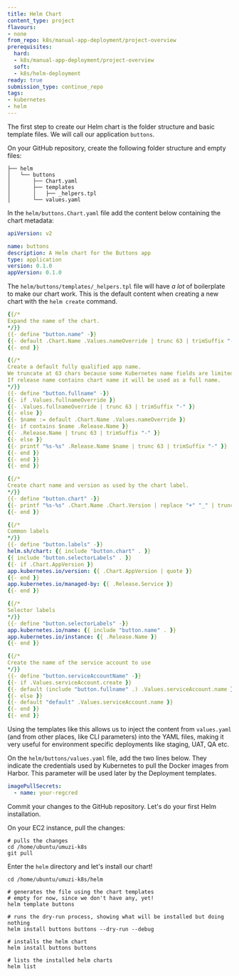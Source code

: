 ```yaml
---
title: Helm Chart
content_type: project
flavours:
- none
from_repo: k8s/manual-app-deployment/project-overview
prerequisites:
  hard:
  - k8s/manual-app-deployment/project-overview
  soft:
  - k8s/helm-deployment
ready: true
submission_type: continue_repo
tags:
- kubernetes
- helm
---
```


The first step to create our Helm chart is the folder structure and basic template files. We will call our application `buttons`.

On your GitHub repository, create the following folder structure and empty files:

```
├── helm
│   └── buttons
│       ├── Chart.yaml
│       ├── templates
│       │   ├── _helpers.tpl
│       └── values.yaml
```

In the `helm/buttons.Chart.yaml` file add the content below containing the chart metadata:

```yaml
apiVersion: v2

name: buttons
description: A Helm chart for the Buttons app
type: application
version: 0.1.0
appVersion: 0.1.0
```

The `helm/buttons/templates/_helpers.tpl` file will have _a lot_ of boilerplate to make our chart work. This is the default content when creating a new chart with the `helm create` command.

```yaml
{{/*
Expand the name of the chart.
*/}}
{{- define "button.name" -}}
{{- default .Chart.Name .Values.nameOverride | trunc 63 | trimSuffix "-" }}
{{- end }}

{{/*
Create a default fully qualified app name.
We truncate at 63 chars because some Kubernetes name fields are limited to this (by the DNS naming spec).
If release name contains chart name it will be used as a full name.
*/}}
{{- define "button.fullname" -}}
{{- if .Values.fullnameOverride }}
{{- .Values.fullnameOverride | trunc 63 | trimSuffix "-" }}
{{- else }}
{{- $name := default .Chart.Name .Values.nameOverride }}
{{- if contains $name .Release.Name }}
{{- .Release.Name | trunc 63 | trimSuffix "-" }}
{{- else }}
{{- printf "%s-%s" .Release.Name $name | trunc 63 | trimSuffix "-" }}
{{- end }}
{{- end }}
{{- end }}

{{/*
Create chart name and version as used by the chart label.
*/}}
{{- define "button.chart" -}}
{{- printf "%s-%s" .Chart.Name .Chart.Version | replace "+" "_" | trunc 63 | trimSuffix "-" }}
{{- end }}

{{/*
Common labels
*/}}
{{- define "button.labels" -}}
helm.sh/chart: {{ include "button.chart" . }}
{{ include "button.selectorLabels" . }}
{{- if .Chart.AppVersion }}
app.kubernetes.io/version: {{ .Chart.AppVersion | quote }}
{{- end }}
app.kubernetes.io/managed-by: {{ .Release.Service }}
{{- end }}

{{/*
Selector labels
*/}}
{{- define "button.selectorLabels" -}}
app.kubernetes.io/name: {{ include "button.name" . }}
app.kubernetes.io/instance: {{ .Release.Name }}
{{- end }}

{{/*
Create the name of the service account to use
*/}}
{{- define "button.serviceAccountName" -}}
{{- if .Values.serviceAccount.create }}
{{- default (include "button.fullname" .) .Values.serviceAccount.name }}
{{- else }}
{{- default "default" .Values.serviceAccount.name }}
{{- end }}
{{- end }}
```

Using the templates like this allows us to inject the content from `values.yaml` (and from other places, like CLI parameters) into the YAML files, making it very useful for environment specific deployments like staging, UAT, QA etc.

On the `helm/buttons/values.yaml` file, add the two lines below. They indicate the credentials used by Kubernetes to pull the Docker images from Harbor. This parameter will be used later by the Deployment templates.

```yaml
imagePullSecrets:
  - name: your-regcred
```

Commit your changes to the GitHub repository. Let's do your first Helm installation.

On your EC2 instance, pull the changes:

```
# pulls the changes
cd /home/ubuntu/umuzi-k8s
git pull
```

Enter the `helm` directory and let's install our chart!
```
cd /home/ubuntu/umuzi-k8s/helm

# generates the file using the chart templates
# empty for now, since we don't have any, yet!
helm template buttons

# runs the dry-run process, showing what will be installed but doing nothing
helm install buttons buttons --dry-run --debug

# installs the helm chart
helm install buttons buttons

# lists the installed helm charts
helm list
```